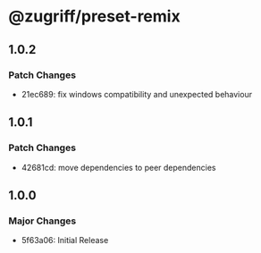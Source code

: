 # @zugriff/preset-remix

## 1.0.2

### Patch Changes

- 21ec689: fix windows compatibility and unexpected behaviour

## 1.0.1

### Patch Changes

- 42681cd: move dependencies to peer dependencies

## 1.0.0

### Major Changes

- 5f63a06: Initial Release
